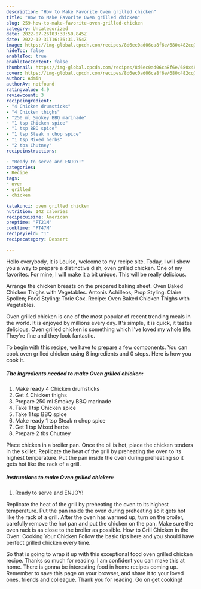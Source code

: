 ```yaml
---
description: "How to Make Favorite Oven grilled chicken"
title: "How to Make Favorite Oven grilled chicken"
slug: 259-how-to-make-favorite-oven-grilled-chicken
category: Uncategorized
date: 2022-07-26T03:38:50.845Z
date: 2022-12-31T16:36:31.754Z
image: https://img-global.cpcdn.com/recipes/8d6ec0ad06ca8f6e/680x482cq70/oven-grilled-chicken-recipe-main-photo.jpg
hideToc: false
enableToc: true
enableTocContent: false
thumbnail: https://img-global.cpcdn.com/recipes/8d6ec0ad06ca8f6e/680x482cq70/oven-grilled-chicken-recipe-main-photo.jpg
cover: https://img-global.cpcdn.com/recipes/8d6ec0ad06ca8f6e/680x482cq70/oven-grilled-chicken-recipe-main-photo.jpg
author: Admin
authorAv: notfound
ratingvalue: 4.9
reviewcount: 3
recipeingredient:
- "4 Chicken drumsticks"
- "4 Chicken thighs"
- "250 ml Smokey BBQ marinade"
- "1 tsp Chicken spice"
- "1 tsp BBQ spice"
- "1 tsp Steak n chop spice"
- "1 tsp Mixed herbs"
- "2 tbs Chutney"
recipeinstructions:

- "Ready to serve and ENJOY!"
categories:
- Recipe
tags:
- oven
- grilled
- chicken

katakunci: oven grilled chicken 
nutrition: 142 calories
recipecuisine: American
preptime: "PT21M"
cooktime: "PT47M"
recipeyield: "1"
recipecategory: Dessert

---
```



Hello everybody, it is Louise, welcome to my recipe site. Today, I will show you a way to prepare a distinctive dish, oven grilled chicken. One of my favorites. For mine, I will make it a bit unique. This will be really delicious.

Arrange the chicken breasts on the prepared baking sheet. Oven Baked Chicken Thighs with Vegetables. Antonis Achilleos; Prop Styling: Claire Spollen; Food Styling: Torie Cox. Recipe: Oven Baked Chicken Thighs with Vegetables.

Oven grilled chicken is one of the most popular of recent trending meals in the world. It is enjoyed by millions every day. It's simple, it is quick, it tastes delicious. Oven grilled chicken is something which I've loved my whole life. They're fine and they look fantastic.


To begin with this recipe, we have to prepare a few components. You can cook oven grilled chicken using 8 ingredients and 0 steps. Here is how you cook it.

<!--inarticleads1-->

##### The ingredients needed to make Oven grilled chicken:

1. Make ready 4 Chicken drumsticks
1. Get 4 Chicken thighs
1. Prepare 250 ml Smokey BBQ marinade
1. Take 1 tsp Chicken spice
1. Take 1 tsp BBQ spice
1. Make ready 1 tsp Steak n chop spice
1. Get 1 tsp Mixed herbs
1. Prepare 2 tbs Chutney


Place chicken in a broiler pan. Once the oil is hot, place the chicken tenders in the skillet. Replicate the heat of the grill by preheating the oven to its highest temperature. Put the pan inside the oven during preheating so it gets hot like the rack of a grill. 

<!--inarticleads2-->

##### Instructions to make Oven grilled chicken:


1. Ready to serve and ENJOY!

Replicate the heat of the grill by preheating the oven to its highest temperature. Put the pan inside the oven during preheating so it gets hot like the rack of a grill. After the oven has warmed up, turn on the broiler, carefully remove the hot pan and put the chicken on the pan. Make sure the oven rack is as close to the broiler as possible. How to Grill Chicken in the Oven: Cooking Your Chicken Follow the basic tips here and you should have perfect grilled chicken every time. 

So that is going to wrap it up with this exceptional food oven grilled chicken recipe. Thanks so much for reading. I am confident you can make this at home. There is gonna be interesting food in home recipes coming up. Remember to save this page on your browser, and share it to your loved ones, friends and colleague. Thank you for reading. Go on get cooking!
